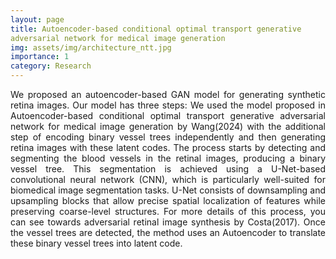 ```yaml
---
layout: page
title: Autoencoder-based conditional optimal transport generative
adversarial network for medical image generation
img: assets/img/architecture_ntt.jpg
importance: 1
category: Research
---
```


<p align="justify"> We proposed an autoencoder-based GAN model for generating synthetic retina images. Our model
has three steps: We used the model proposed in Autoencoder-based conditional optimal transport generative adversarial network for medical image
generation by Wang(2024) with the additional step of encoding binary vessel trees independently and then generating retina images with these latent codes.
The process starts by detecting and segmenting the blood vessels in the retinal images, producing a
binary vessel tree. This segmentation is achieved using a U-Net-based convolutional neural network
(CNN), which is particularly well-suited for biomedical image segmentation tasks. U-Net consists
of downsampling and upsampling blocks that allow precise spatial localization of features while
preserving coarse-level structures. For more details of this process, you can see towards adversarial retinal image synthesis by Costa(2017).
Once the vessel trees are detected, the method uses an Autoencoder to translate these binary vessel
trees into latent code. </p>





